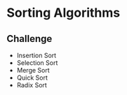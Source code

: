 # Sorting Algorithms

## Challenge
- Insertion Sort
- Selection Sort
- Merge Sort
- Quick Sort
- Radix Sort
